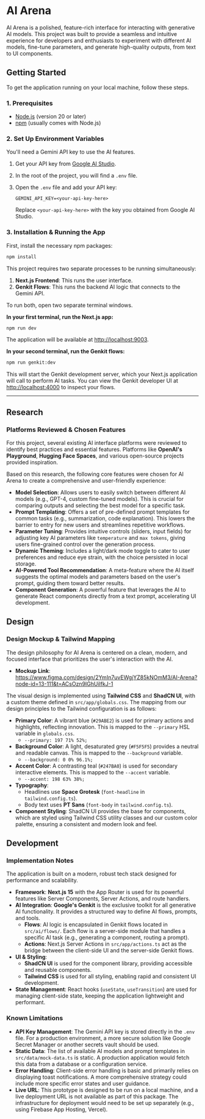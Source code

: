 # AI Arena

AI Arena is a polished, feature-rich interface for interacting with generative AI models. This project was built to provide a seamless and intuitive experience for developers and enthusiasts to experiment with different AI models, fine-tune parameters, and generate high-quality outputs, from text to UI components.

## Getting Started

To get the application running on your local machine, follow these steps.

### 1. Prerequisites

- [Node.js](https://nodejs.org/) (version 20 or later)
- [npm](https://www.npmjs.com/) (usually comes with Node.js)

### 2. Set Up Environment Variables

You'll need a Gemini API key to use the AI features.

1.  Get your API key from [Google AI Studio](https://aistudio.google.com/app/apikey).
2.  In the root of the project, you will find a `.env` file.
3.  Open the `.env` file and add your API key:

    ```
    GEMINI_API_KEY=<your-api-key-here>
    ```

    Replace `<your-api-key-here>` with the key you obtained from Google AI Studio.

### 3. Installation & Running the App

First, install the necessary npm packages:

```bash
npm install
```

This project requires two separate processes to be running simultaneously:

1.  **Next.js Frontend**: This runs the user interface.
2.  **Genkit Flows**: This runs the backend AI logic that connects to the Gemini API.

To run both, open two separate terminal windows.

**In your first terminal, run the Next.js app:**

```bash
npm run dev
```

The application will be available at [http://localhost:9003](http://localhost:9003).

**In your second terminal, run the Genkit flows:**

```bash
npm run genkit:dev
```

This will start the Genkit development server, which your Next.js application will call to perform AI tasks. You can view the Genkit developer UI at [http://localhost:4000](http://localhost:4000) to inspect your flows.

---

## Research

### Platforms Reviewed & Chosen Features

For this project, several existing AI interface platforms were reviewed to identify best practices and essential features. Platforms like **OpenAI's Playground**, **Hugging Face Spaces**, and various open-source projects provided inspiration.

Based on this research, the following core features were chosen for AI Arena to create a comprehensive and user-friendly experience:

-   **Model Selection**: Allows users to easily switch between different AI models (e.g., GPT-4, custom fine-tuned models). This is crucial for comparing outputs and selecting the best model for a specific task.
-   **Prompt Templating**: Offers a set of pre-defined prompt templates for common tasks (e.g., summarization, code explanation). This lowers the barrier to entry for new users and streamlines repetitive workflows.
-   **Parameter Tuning**: Provides intuitive controls (sliders, input fields) for adjusting key AI parameters like `temperature` and `max tokens`, giving users fine-grained control over the generation process.
-   **Dynamic Theming**: Includes a light/dark mode toggle to cater to user preferences and reduce eye strain, with the choice persisted in local storage.
-   **AI-Powered Tool Recommendation**: A meta-feature where the AI itself suggests the optimal models and parameters based on the user's prompt, guiding them toward better results.
-   **Component Generation**: A powerful feature that leverages the AI to generate React components directly from a text prompt, accelerating UI development.

## Design

### Design Mockup & Tailwind Mapping

The design philosophy for AI Arena is centered on a clean, modern, and focused interface that prioritizes the user's interaction with the AI.

-   **Mockup Link**: https://www.figma.com/design/2YmIn7uvEWgjYZ85kNOmM3/AI-Arena?node-id=13-111&t=ACsOzn9IGhUilfkJ-1

The visual design is implemented using **Tailwind CSS** and **ShadCN UI**, with a custom theme defined in `src/app/globals.css`. The mapping from our design principles to the Tailwind configuration is as follows:

-   **Primary Color**: A vibrant blue (`#29ABE2`) is used for primary actions and highlights, reflecting innovation. This is mapped to the `--primary` HSL variable in `globals.css`.
    -   `--primary: 197 71% 52%;`
-   **Background Color**: A light, desaturated grey (`#F5F5F5`) provides a neutral and readable canvas. This is mapped to the `--background` variable.
    -   `--background: 0 0% 96.1%;`
-   **Accent Color**: A contrasting teal (`#247BA0`) is used for secondary interactive elements. This is mapped to the `--accent` variable.
    -   `--accent: 198 63% 38%;`
-   **Typography**:
    -   Headlines use **Space Grotesk** (`font-headline` in `tailwind.config.ts`).
    -   Body text uses **PT Sans** (`font-body` in `tailwind.config.ts`).
-   **Component Styling**: ShadCN UI provides the base for components, which are styled using Tailwind CSS utility classes and our custom color palette, ensuring a consistent and modern look and feel.

## Development

### Implementation Notes

The application is built on a modern, robust tech stack designed for performance and scalability.

-   **Framework**: **Next.js 15** with the App Router is used for its powerful features like Server Components, Server Actions, and route handlers.
-   **AI Integration**: **Google's Genkit** is the exclusive toolkit for all generative AI functionality. It provides a structured way to define AI flows, prompts, and tools.
    -   **Flows**: AI logic is encapsulated in Genkit flows located in `src/ai/flows/`. Each flow is a server-side module that handles a specific AI task (e.g., generating a component, routing a prompt).
    -   **Actions**: Next.js Server Actions in `src/app/actions.ts` act as the bridge between the client-side UI and the server-side Genkit flows.
-   **UI & Styling**:
    -   **ShadCN UI** is used for the component library, providing accessible and reusable components.
    -   **Tailwind CSS** is used for all styling, enabling rapid and consistent UI development.
-   **State Management**: React hooks (`useState`, `useTransition`) are used for managing client-side state, keeping the application lightweight and performant.

### Known Limitations

-   **API Key Management**: The Gemini API key is stored directly in the `.env` file. For a production environment, a more secure solution like Google Secret Manager or another secrets vault should be used.
-   **Static Data**: The list of available AI models and prompt templates in `src/data/mock-data.ts` is static. A production application would fetch this data from a database or a configuration service.
-   **Error Handling**: Client-side error handling is basic and primarily relies on displaying toast notifications. A more comprehensive strategy could include more specific error states and user guidance.
-   **Live URL**: This prototype is designed to be run on a local machine, and a live deployment URL is not available as part of this package. The infrastructure for deployment would need to be set up separately (e.g., using Firebase App Hosting, Vercel).
